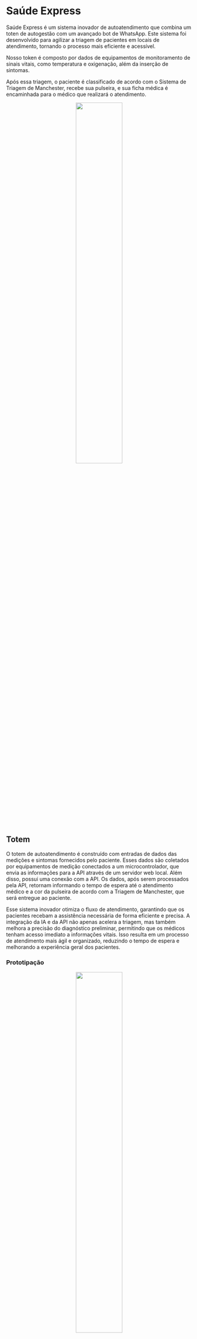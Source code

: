 # Saúde Express
Saúde Express é um sistema inovador de autoatendimento que combina um toten de autogestão com um avançado bot de WhatsApp. Este sistema foi desenvolvido para agilizar a triagem de pacientes em locais de atendimento, tornando o processo mais eficiente e acessível.

Nosso token é composto por dados de equipamentos de monitoramento de sinais vitais, como temperatura e oxigenação, além da inserção de sintomas.

Após essa triagem, o paciente é classificado de acordo com o Sistema de Triagem de Manchester, recebe sua pulseira, e sua ficha médica é encaminhada para o médico que realizará o atendimento.
<p align="center">
<img src=./imgs/proto.png width="50%">
</p>

## Totem
O totem de autoatendimento é construído com entradas de dados das medições e sintomas fornecidos pelo paciente. Esses dados são coletados por equipamentos de medição conectados a um microcontrolador, que envia as informações para a API através de um servidor web local.
Além disso, possui uma conexão com a API. Os dados, após serem processados pela API, retornam informando o tempo de espera até o atendimento médico e a cor da pulseira de acordo com a Triagem de Manchester, que será entregue ao paciente.

Esse sistema inovador otimiza o fluxo de atendimento, garantindo que os pacientes recebam a assistência necessária de forma eficiente e precisa. A integração da IA e da API não apenas acelera a triagem, mas também melhora a precisão do diagnóstico preliminar, permitindo que os médicos tenham acesso imediato a informações vitais. Isso resulta em um processo de atendimento mais ágil e organizado, reduzindo o tempo de espera e melhorando a experiência geral dos pacientes.

### Prototipação
<p align="center">
 <img src=./imgs/circuito.png width="50%"><br>
  Circuito Toten
</p>

#### Display Touch Toten
 <a href="https://www.figma.com/proto/41ZfMthdro3y2IVgwlsJHr/Saúde-Express?node-id=0-1&t=AGg0nrf3GKDzk54X-1">Figma</a>  

### Datashets
- <a href="https://ww1.microchip.com/downloads/en/devicedoc/41211d_.pdf">41211d</a>
 - <a href="https://ww1.microchip.com/downloads/en/devicedoc/39632e.pdf">39632e</a>
 - <a href="https://semiconductors.es/datasheet/ARM11.html">ARM11</a>


## Saúde Express API - MVP

##### Descrição

A Saúde Express API é uma solução inovadora para melhorar o acesso à saúde, reduzir filas, melhorar a triagem de pacientes e otimizar os atendimentos. Integrando um bot de WhatsApp e tokens de autoatendimento, a API oferece uma triagem inicial dos sintomas e sinais vitais, encaminhamento adequado e estimativa de tempo de espera.

#### Funcionalidades

- Triagem de Sintomas: A API realiza a triagem dos sintomas e sinais vitais informados, retornando o encaminhamento adequado e a estimativa de tempo de espera.
- Consulta de Escala de Médicos: Permite consultar a escala de médicos disponíveis em uma unidade de saúde específica.
- Histórico de Pacientes: Oferece acesso ao histórico de triagens e encaminhamentos de um paciente com base no CPF.
- Integração com Quiosques de Autoatendimento: Recebe dados de sintomas e sinais vitais de tokens de autoatendimento.
- Integração com Bot de WhatsApp: Processa mensagens recebidas de um bot de atendimento no WhatsApp para triagem inicial e orientações.

### Endpoints

#### POST /triagem

Realiza a triagem dos sintomas e sinais vitais informados, retornando o encaminhamento adequado e a estimativa de tempo de espera. 

**Exemplo de Requisição:**

```
  {
    "cpf": "12345678900",
    "sintomas": ["febre", "tosse"],
    "sinaisVitais": {
        "temperatura": 38.5,
        "pressao": "130/85",
        "oxigenacao": 95
    },
    "escalaDor": 7,
    "escalaGlasgow": 15
}
```

**Exemplo de Resposta:**
```
{
    "encaminhamento": "Urgência",
    "tempoEspera": 30
}
```
#### GET /medicos/escala

Retorna a escala de médicos para uma unidade de saúde específica.Podendo ser conectado com os dados da unidade.

**Exemplo de Resposta:**

```
[
    { "nome": "Dr. João", "presente": true },
    { "nome": "Dra. Maria", "presente": false }
]
```

#### GET /paciente/historico

Retorna o histórico de triagens e encaminhamentos de um paciente baseado no CPF.

**Parâmetro de Consulta:**

``
cpf: CPF do paciente.
``

**Exemplo de Resposta:**

```
[
    {
        "data": "2023-06-19T12:00:00Z",
        "sintomas": ["febre", "tosse"],
        "sinaisVitais": {
            "temperatura": 38.5,
            "pressao": "130/85",
            "oxigenacao": 95
        },
        "encaminhamento": "Urgência",
        "tempoEspera": 30
    }
]
```

#### POST /integracao/autoatendimento

Integra dados recebidos de um token de autoatendimento.

**Exemplo de Requisição:**

```
{
    "token": "some_token",
    "dados": {
        "sintomas": ["febre", "tosse"],
        "sinaisVitais": {
            "temperatura": 38.5,
            "pressao": "130/85",
            "oxigenacao": 95
        },
        "escalaDor": 7,
        "escalaGlasgow": 15
    }
}
```

**Exemplo de Resposta:**

```
{
    "status": "Dados recebidos com sucesso",
    "triagem": {
        "encaminhamento": "Urgência",
        "tempoEspera": 30
    }
}
```

#### POST /integracao/bot-atendimento

Integra mensagens recebidas de um bot de atendimento no WhatsApp.

**Exemplo de Requisição:**

```
{
    "mensagem": "Paciente reporta dor de cabeça e náusea",
    "cpf": "12345678900"
}
```
**Exemplo de Resposta:**

```
{
    "resposta": "Paciente reportou dor de cabeça e náusea"
}
```
### Instalação e Configuração

#### Pré-requisitos

- Node.js
- NPM
- MongoDB Atlas ou outro servidor MongoDB

#### Passos para Instalação
1. Clone o repositório:

```
git clone https://github.com/First-Health-Hack/Saude-Express.git
cd saude-express-api
``` 
2. Instale as dependências:

```
npm install
```

3. Configure a conexão com o MongoDB Atlas no arquivo server.js

4. Inicie o servidor:

```
node server.js
```
O servidor estará rodando na porta 3000. Você pode acessar a API através de http://localhost:3000.
### Protótipo 
  <a href="https://www.figma.com/proto/Wpk5EqEQKQJ5Tu94MmtFYq/Untitled?node-id=0-1&t=Dpg40eIEiu2FIVIp-1">Prototipo do Bot Whatsapp</a>

### Documentação Detalhada

Para a documentação completa da API, incluindo todos os detalhes de endpoints, parâmetros e exemplos de requisição/resposta, acesse [![Documentação.](https://github.com/First-Health-Hack/Saude-Express/tree/main/api-geral)](https://github.com/First-Health-Hack/Saude-Express/tree/main/api-geral)

### Considerações Finais

A Saúde Express API foi desenvolvida para demonstrar o potencial de integração de tecnologias modernas para melhorar a triagem e o atendimento em unidades de saúde. Durante o hackathon, nos concentramos em criar um MVP funcional, com foco nos endpoints mais críticos para a triagem de pacientes e integração com sistemas de atendimento automatizado.

#### Slogan

"Seu atendimento rápido e seguro!"

## Equipe

- Sonia Janara S Barros
- Erick M.S.
- kaique persch
- Venelouis t.s. Palhano
- evellyn de oliveira

